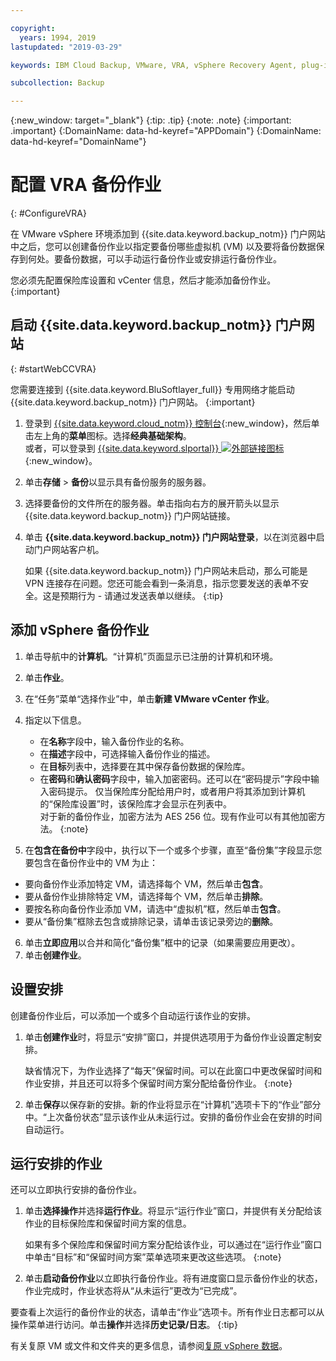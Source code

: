 ```yaml
---

copyright:
  years: 1994, 2019
lastupdated: "2019-03-29"

keywords: IBM Cloud Backup, VMware, VRA, vSphere Recovery Agent, plug-in, plugin, EVault, Carbonite, vSphere

subcollection: Backup

---
```

{:new_window: target="_blank"}
{:tip: .tip}
{:note: .note}
{:important: .important}
{:DomainName: data-hd-keyref="APPDomain"}
{:DomainName: data-hd-keyref="DomainName"}

# 配置 VRA 备份作业 
{: #ConfigureVRA}
 
在 VMware vSphere 环境添加到 {{site.data.keyword.backup_notm}} 门户网站中之后，您可以创建备份作业以指定要备份哪些虚拟机 (VM) 以及要将备份数据保存到何处。要备份数据，可以手动运行备份作业或安排运行备份作业。 

您必须先配置保险库设置和 vCenter 信息，然后才能添加备份作业。
{:important}

## 启动 {{site.data.keyword.backup_notm}} 门户网站
{: #startWebCCVRA}

您需要连接到 {{site.data.keyword.BluSoftlayer_full}} 专用网络才能启动 {{site.data.keyword.backup_notm}} 门户网站。
{:important}

1. 登录到 [{{site.data.keyword.cloud_notm}} 控制台](https://{DomainName}){:new_window}，然后单击左上角的**菜单**图标。选择**经典基础架构**。<br/>
或者，可以登录到 [{{site.data.keyword.slportal}} ![外部链接图标](../../icons/launch-glyph.svg "外部链接图标")](https://control.softlayer.com/){:new_window}。
2. 单击**存储** > **备份**以显示具有备份服务的服务器。
3. 选择要备份的文件所在的服务器。单击指向右方的展开箭头以显示 {{site.data.keyword.backup_notm}} 门户网站链接。
4. 单击 **{{site.data.keyword.backup_notm}} 门户网站登录**，以在浏览器中启动门户网站客户机。

   如果 {{site.data.keyword.backup_notm}} 门户网站未启动，那么可能是 VPN 连接存在问题。您还可能会看到一条消息，指示您要发送的表单不安全。这是预期行为 - 请通过发送表单以继续。
   {:tip}

## 添加 vSphere 备份作业

1. 单击导航中的**计算机**。“计算机”页面显示已注册的计算机和环境。 
2. 单击**作业**。 
3. 在“任务”菜单“选择作业”中，单击**新建 VMware vCenter 作业**。 
4. 指定以下信息。
   * 在**名称**字段中，输入备份作业的名称。 
   * 在**描述**字段中，可选择输入备份作业的描述。 
   * 在**目标**列表中，选择要在其中保存备份数据的保险库。
   * 在**密码**和**确认密码**字段中，输入加密密码。还可以在“密码提示”字段中输入密码提示。
   仅当保险库分配给用户时，或者用户将其添加到计算机的“保险库设置”时，该保险库才会显示在列表中。<br/> 
   对于新的备份作业，加密方法为 AES 256 位。现有作业可以有其他加密方法。
   {:note}

5.	在**包含在备份中**字段中，执行以下一个或多个步骤，直至“备份集”字段显示您要包含在备份作业中的 VM 为止：

   * 要向备份作业添加特定 VM，请选择每个 VM，然后单击**包含**。
   * 要从备份作业排除特定 VM，请选择每个 VM，然后单击**排除**。
   * 要按名称向备份作业添加 VM，请选中“虚拟机”框，然后单击**包含**。
   * 要从“备份集”框除去包含或排除记录，请单击该记录旁边的**删除**。 

6. 单击**立即应用**以合并和简化“备份集”框中的记录（如果需要应用更改）。
7. 单击**创建作业**。
 
## 设置安排

创建备份作业后，可以添加一个或多个自动运行该作业的安排。 

1. 单击**创建作业**时，将显示“安排”窗口，并提供选项用于为备份作业设置定制安排。

   缺省情况下，为作业选择了“每天”保留时间。可以在此窗口中更改保留时间和作业安排，并且还可以将多个保留时间方案分配给备份作业。
   {:note}
2. 单击**保存**以保存新的安排。新的作业将显示在“计算机”选项卡下的“作业”部分中。“上次备份状态”显示该作业从未运行过。安排的备份作业会在安排的时间自动运行。 

## 运行安排的作业

还可以立即执行安排的备份作业。 

1. 单击**选择操作**并选择**运行作业**。将显示“运行作业”窗口，并提供有关分配给该作业的目标保险库和保留时间方案的信息。

   如果有多个保险库和保留时间方案分配给该作业，可以通过在“运行作业”窗口中单击“目标”和“保留时间方案”菜单选项来更改这些选项。
   {:note}
2. 单击**启动备份作业**以立即执行备份作业。将有进度窗口显示备份作业的状态，作业完成时，作业状态将从“从未运行”更改为“已完成”。 
 
要查看上次运行的备份作业的状态，请单击“作业”选项卡。所有作业日志都可以从操作菜单进行访问。单击**操作**并选择**历史记录/日志**。
{:tip}

有关复原 VM 或文件和文件夹的更多信息，请参阅[复原 vSphere 数据](/docs/infrastructure/Backup?topic=Backup-VRARestore#VRARestore)。
